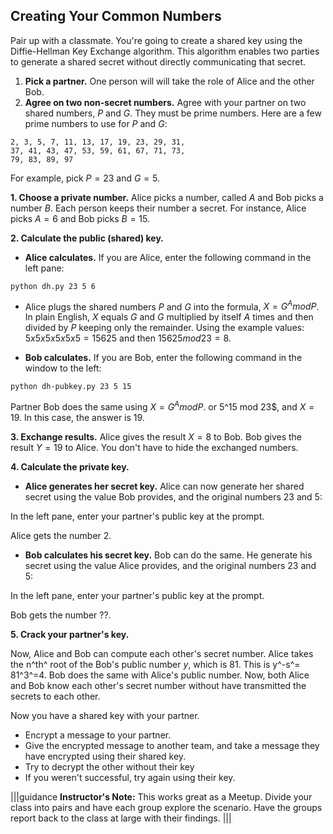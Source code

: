 ## Creating Your Common Numbers

Pair up with a classmate. You're going to create a shared key using the Diffie-Hellman Key Exchange algorithm. This algorithm enables two parties to generate a shared secret without directly communicating that secret. 
    
1. **Pick a partner.** One person will will take the role of Alice and the other Bob.
1. **Agree on two non-secret numbers.** Agree with your partner on two shared numbers, $P$ and $G$.  They must be prime numbers.
  Here are a few prime numbers to use for $P$ and $G$: 
  ```
2, 3, 5, 7, 11, 13, 17, 19, 23, 29, 31,
37, 41, 43, 47, 53, 59, 61, 67, 71, 73,
79, 83, 89, 97
  ```
  For example, pick $P=23$ and $G=5$.
  
**1. Choose a private number.** Alice picks a number, called $A$ and Bob picks a number $B$. Each person keeps their number a secret. For instance, Alice picks $A=6$ and Bob picks $B=15$.

**2. Calculate the public (shared) key.**
 -  **Alice calculates.** If you are Alice, enter the following command in the left pane:

```python dh.py 23 5 6```

 - Alice plugs the shared numbers $P$ and $G$ into the formula, $X = G^A mod P$. 
 In plain English, $X$ equals $G$ and $G$ multiplied by itself $A$ times and then divided by $P$ keeping only the remainder. Using the example values: $5x5x5x5x5x5 = 15625$ and then $15625 mod 23 = 8$.

 - **Bob calculates.** If you are Bob, enter the following command in the window to the left:

```python dh-pubkey.py 23 5 15```

Partner Bob does the same using $X = G^A mod P$. or 5^15 mod 23$, and $X=19$. In this case, the answer is 19.

**3. Exchange results.**  Alice gives the result $X=8$ to Bob. Bob gives the result $Y=19$ to Alice. You don't have to hide the exchanged numbers.

**4. Calculate the private key.**

 - **Alice generates her secret key.** Alice can now generate her shared secret using the value Bob provides, and the original numbers 23 and 5:

In the left pane, enter your partner's public key at the prompt.

Alice gets the number 2.

 -  **Bob calculates his secret key.** Bob can do the same. He generate his secret using the value Alice provides, and the original numbers 23 and 5:

In the left pane, enter your partner's public key at the prompt.

Bob gets the number ??.

**5. Crack your partner's key.**

Now, Alice and Bob can compute each other's secret number.
Alice takes the n^th^ root of the Bob's public number $y$, which is 81. This is y^-s^= 81^3^=4. 
Bob does the same with Alice's  public number. Now, both Alice and Bob know each other's secret number without have transmitted the secrets to each other.
  
Now you have a shared key with your partner.  

 - Encrypt a message to your partner.
 - Give the encrypted message to another team, and take a message they have encrypted using their shared key.
 - Try to decrypt the other without their key
 - If you weren't successful, try again using their key.


|||guidance
**Instructor's Note:**  This works great as a Meetup.  Divide your class into pairs and have each group explore the scenario. Have the groups report back to the class at large with their findings.
|||
